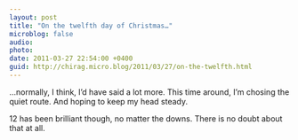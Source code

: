 ```yaml
---
layout: post
title: "On the twelfth day of Christmas…"
microblog: false
audio: 
photo: 
date: 2011-03-27 22:54:00 +0400
guid: http://chirag.micro.blog/2011/03/27/on-the-twelfth.html
---
```

<p>…normally, I think, I’d have said a lot more. This time around, I’m chosing the quiet route. And hoping to keep my head steady.</p>
<p>12 has been brilliant though, no matter the downs. There is no doubt about that at all.</p>
